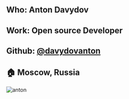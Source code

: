 ## Who: Anton Davydov
## Work: Open source Developer
## Github: [@davydovanton](https://github.com/davydovanton)
## :house: Moscow, Russia
![anton](https://avatars3.githubusercontent.com/u/1147484?s=460&v=4)
